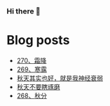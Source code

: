 ### Hi there 👋

<!--
**rebron1900/rebron1900** is a ✨ _special_ ✨ repository because its `README.md` (this file) appears on your GitHub profile.

Here are some ideas to get you started:

- 🔭 I’m currently working on ...
- 🌱 I’m currently learning ...
- 👯 I’m looking to collaborate on ...
- 🤔 I’m looking for help with ...
- 💬 Ask me about ...
- 📫 How to reach me: ...
- 😄 Pronouns: ...
- ⚡ Fun fact: ...
-->



# Blog posts
<!-- BLOG-POST-LIST:START -->
- [270、霜降](https://1900.live/270-shuang-jiang/)
- [269、寒露](https://1900.live/269-han-lu/)
- [秋天其实也好，就是我神经衰弱](https://1900.live/qiu-tian-qi-shi-ye-hao-jiu-shi-wo-shen-jing-shuai-ruo/)
- [秋天不要瞎琢磨](https://1900.live/do-not-ponder-aimlessly-in-autumn/)
- [268、秋分](https://1900.live/268-qiu-fen/)
<!-- BLOG-POST-LIST:END -->
